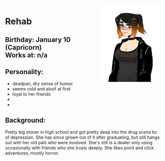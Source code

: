 <img src = "https://github.com/Pixelmation/Monster_Chan/blob/master/Images/rehab.png" width = 40% height = 40% align = "right">

<h1>
  Rehab
</h1>

<h2>
  Birthday: January 10 (Capricorn) <br>
  Works at: n/a
</h2>

<h2>
  Personality:
</h2>

<ul>
  <li>deadpan, dry sense of humor</li> 
  <li>seems cold and aloof at first</li> 
  <li>loyal to her friends</li>
  <li></li>
  <li></li>
</ul>

<h2>
  Background: 
</h2>

<p>
  Pretty big stoner in high school and got pretty deep into the drug scene bc of depression. She has since grown out of it after graduating, but still hangs out with her old pals who were involved. She's still is a dealer only using occasionally with friends who she trusts deeply. She likes point and click adventures, mostly horror.

</p>

<p>
  
</p>
